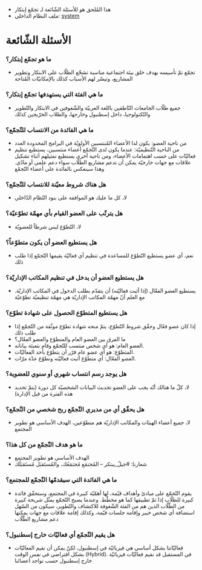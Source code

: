 - هذا المُلحق هو للأسئلة الشّائعة لـ تجمّع إبتكار
- ملف النظام الداخلي: [system](readme.md)

# الأسئلة الشّائعة
### ما هو تجمّع إبتكار؟
- تجمّع تمّ تأسيسه بهدف خلق بيئة اجتماعية مناسبة تشجّع الطلّاب على الابتكار وتطوير المشاريع، وتيسّر لهم الأسباب كذلك بالإمكانيّات المُتاحة

### ما هي الفئة التي يستهدفها تجمّع إبتكار؟
- جميع طلّاب الجامعات النّاطقين باللغة العربيّة والشّغوفين في الابتكار والتّطوير والتّكنولوجيا، داخل إسطنبول وخارجها، والطلاب الخرّيجين كذلك

### ما هي الفائدة من الانتساب للتّجمّع؟
- من ناحية العضو: يكون لدا الأعضاء المُنتسبين الأولويّة في البرامج المحدودة العدد
- من الناحية التّنظيميّة: عندما يكون لدى التّجمّع أعضاء منتسبين، يستطيع تنظيم فعاليّات على حسب اهتمامات الأعضاء، ومن ناحية أخرى يستطيع تمثيلهم أثناء تشكيل علاقات مع جهات خارجيّة يمكن أن تدعم مشاريع الطلّاب سواء دعم علمي أو مادّي. وهذا سينعكس بالفائدة على أعضاء التّجمّع

### هل هناك شروط معيّنة للانتساب للتّجمّع؟
- لا، كل ما عليك هو الموافقة على بنود النّظام الدّاخلي

### هل يترتّب على العضو القيام بأي مهمّة تطوّعيّة؟
- لا، التّطوّع ليس شرطاً للعضويّة

### هل يستطيع العضو أن يكون متطوّعاً؟
- نعم، أي عضو يستطيع التّطوّع للمساعدة في تنظيم أي فعاليّة يقيمها التّجمّع إذا طلب ذلك

### هل يستطيع العضو أن يدخل في تنظيم المكاتب الإداريّة؟
- يستطيع العضو الفعّال (إذا أثبت فعاليّته) أن يتقدّم بطلب الدخول في المكاتب الإداريّة. مع العلم أنّ مهمّة المكاتب الإداريّة هي مهمّة تنظيميّة تطوّعيّة

### هل يستطيع المتطوّع الحصول على شهادة تطوّع؟
- إذا كان عضو فعّال وحقّق شروط التّطوّع، يتمّ منحه شهادة تطوّع موثّقة من التّجمّع إذا طلب ذلك
- ما الفرق بين العضو العام والمتطوّع والعضو الفعّال؟
- العضو العام: هو أي شخص منتسب للتّجمّع وقام بتعبئة بياناته.
- المتطوّع: هو أي عضو عام قرّر أن يتطوّع بأحد الفعاليّات.
- العضو الفعّال: أي متطوّع أثبت فعاليّته وتطوّع عدّة مرّات.

### هل يوجد رسم انتساب شهري أو سنوي للعضوية؟
- لا، كلّ ما هنالك أنّه يجب على العضو تحديث البيانات الشخصيّة كل دورة (يتمّ تحديد هذه الفترة من قبل الإدارة)

### هل يحقّق أي من مديري التّجمّع ربح شخصي من التّجمّع؟
- لا، جميع أعضاء الهيئات والمكاتب الإداريّة هم متطوّعين، الهدف الأساسي هو تطوير المجتمع

### ما هو هدف التّجمّع من كل هذا؟
- الهدف الأساسي هو تطوير المجتمع
- شعارنا: #جيلٌ_يبتكر – المُجتمَع مُجتمَعُك، والمُستَقبَل مُستَقبَلُك

### ما هي الفائدة التي سيقدمّها التّجمّع للمجتمع؟
- يقوم التّجمّع على مبادئ وأهداف قيّمة، لها أهمّيّة كبيرة في المجتمع، وستحقّق فائدة كبيرة للطلّاب إذا تمّ تطبيقها كما هو مخطّط. وعندما يصبح التّجمّع يمثّل شريحة كبيرة من الطّلّاب الذين هم من الفئة الشّغوفة للاكتشاف والتّطوير، سيكون من السّهل استضافة أي شخص خبير وإقامة جلسات قيّمة، وكذلك إقامة علاقات مع جهات يمكنها دعم مشاريع الطّلّاب

### هل يقيم التّجمّع أي فعاليّات خارج إسطنبول؟
- فعاليّاتنا بشكل أساسي هي فيزيائيّة في إسطنبول، لكنّ يمكن أن نقيم الفعاليّات بشكل افتراضي في نفس الوقت (Hybrid). في المستقبل قد نقيم فعاليّات فيزيائيّة خارج إسطنبول حسب تواجد أعضائنا



